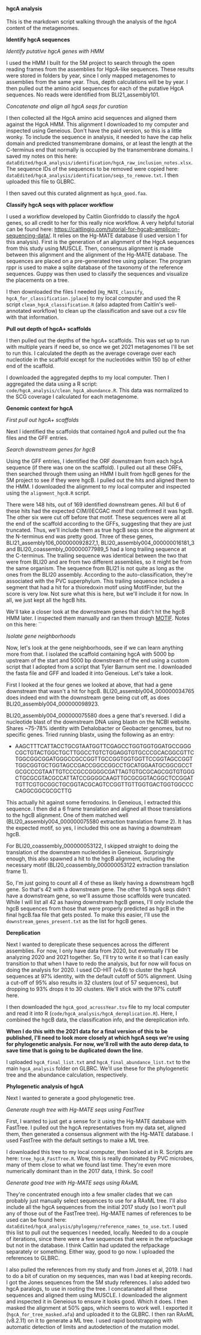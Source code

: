 #### hgcA analysis

This is the markdown script walking through the analysis of the *hgcA* content of the metagenomes.


**Identify hgcA sequences**

*Identify putative hgcA genes with HMM*

I used the HMM I built for the 5M project to search through the open reading frames from the assemblies for HgcA-like sequences.
These results were stored in folders by year, since I only mapped metagenomes to assemblies from the same year.
Thus, depth calculations will be by year.
I then pulled out the amino acid sequences for each of the putative HgcA sequences.
No reads were identified from BLI21_assembly101.

*Concatenate and align all hgcA seqs for curation*

I then collected all the HgcA amino acid sequences and aligned them against the HgcA HMM.
This alignment I downloaded to my computer and inspected using Geneious.
Don't have the paid version, so this is a little wonky.
To include the sequence in analysis, it needed to have the cap helix domain and predicted transmembrane domains, or at least the length at the C-terminus end that normally is occupied by the transmembrane domains.
I saved my notes on this here: `dataEdited/hgcA_analysis/identification/hgcA_raw_inclusion_notes.xlsx`.
The sequence IDs of the sequences to be removed were copied here: `dataEdited/hgcA_analysis/identification/seqs_to_remove.txt`.
I then uploaded this file to GLBRC.

I then saved out this curated alignment as `hgcA_good.faa`.



**Classify hgcA seqs with pplacer workflow**

I used a workflow developed by Caitlin Gionfriddo to classify the *hgcA* genes, so all credit to her for this really nice workflow.
A very helpful tutorial can be found here: https://caitlingio.com/tutorial-for-hgcab-amplicon-sequencing-data/.
It relies on the Hg-MATE database (I used version 1 for this analysis).
First is the generation of an alignment of the HgcA sequences from this study using MUSCLE.
Then, consensus alignment is made between this alignment and the alignment of the Hg-MATE database.
The sequences are placed on a pre-generated tree using pplacer.
The program rppr is used to make a sqlite database of the taxonomy of the reference sequences.
Guppy was then used to classify the sequences and visualize the placements on a tree.

I then downloaded the files I needed (`Hg_MATE_classify`, `hgcA_for_classification.jplace`) to my local computer and used the R script `clean_hgcA_classification.R` (also adapted from Caitlin's well-annotated workflow) to clean up the classification and save out a csv file with that information.



**Pull out depth of hgcA+ scaffolds**

I then pulled out the depths of the hgcA+ scaffolds.
This was set up to run with multiple years if need be, so once we get 2021 metagenomes I'll be set to run this.
I calculated the depth as the average coverage over each nucleotide in the scaffold except for the nucleotides within 150 bp of either end of the scaffold.

I downloaded the aggregated depths to my local computer.
Then I aggregated the data using a R script: `code/hgcA_analysis/clean_hgcA_abundance.R`.
This data was normalized to the SCG coverage I calculated for each metagenome.


**Genomic context for hgcA**

*First pull out hgcA+ scaffolds*

Next I identified the scaffolds that contained *hgcA* and pulled out the fna files and the GFF entries.

*Search downstream genes for hgcB*

Using the GFF entries, I identified the ORF downstream from each hgcA sequence (if there was one on the scaffold).
I pulled out all these ORFs, then searched through them using an HMM I built from hgcB genes for the 5M project to see if they were hgcB.
I pulled out the hits and aligned them to the HMM.
I downloaded the alignment to my local computer and inspected using the `alignment_hgcB.R` script.

There were 148 hits, out of 169 identified downstream genes.
All but 6 of these hits had the expected C(M/I)ECGAC motif that confirmed it was hgcB.
The other six were cut off before that motif.
These sequences were all at the end of the scaffold according to the GFFs, suggesting that they are just truncated.
Thus, we'll include them as true hgcB seqs since the alignment at the N-terminus end was pretty good.
Three of these genes, BLI21_assembly106_000000092827_1, BLI20_assembly004_000000016181_3 and BLI20_coassembly_000000077989_5 had a long trailing sequence at the C-terminus.
The trailing sequence was identical between the two that were from BLI20 and are from two different assemblies, so it might be from the same organism.
The sequence from BLI21 is not quite as long as the ones from the BLI20 assembly.
According to the auto-classification, they're associated with the PVC superphylum.
This trailing sequence includes a segment that had a hit for a thioredoxin motif using MotifFinder, but the score is very low.
Not sure what this is here, but we'll include it for now.
In all, we just kept all the hgcB hits.

We'll take a closer look at the downstream genes that didn't hit the hgcB HMM later.
I inspected them manually and ran them through [MOTIF](https://www.genome.jp/tools/motif/).
Notes on this here: ``



*Isolate gene neighborhoods*

Now, let's look at the gene neighborhoods, see if we can learn anything more from that.
I isolated the scaffold containing hgcA with 5000 bp upstream of the start and 5000 bp downstream of the end using a custom script that I adopted from a script that Tyler Barnum sent me.
I downloaded the fasta file and GFF and loaded it into Geneious.
Let's take a look.

First I looked at the four genes we looked at above, that had a gene downstream that wasn't a hit for hgcB.
BLI20_assembly004_000000034765 does indeed end with the downstream gene being cut off, as does BLI20_assembly004_000000098923.

BLI20_assembly004_000000075580 does a gene that's reversed.
I did a nucleotide blast of the downstream DNA using blastn on the NCBI website.
Shares ~75-78% identity with Dehalobacter or Geobacter genomes, but no specific genes.
Tried running blastx, using the following as an entry:
- AAGCTTTCATTACCTGCGTAATGGTTCGAGCCTGGTGGTGGATGCCGGGCGCTGTACTGGCTGCTTGGCCTGTCTGGAGGTGTGCCCGCACGGCGTTCTGGCGGCGGATGGGCCGCCGGTTGCCGGTGGTGGTTCCGGTAGCCGGTTGGCGGTGCTGGTAGCCGACCGGCCGGCCTGCATGGAATGCGGCGCCTGCGCCCGTAATTGTCCCGCCGGGGCGATTAGTGTGCGCAGCGGTGTGGGCTGCGCGTACGCCATTATCCGGGGCAAGTTGCGCGGTACGGCTCCGGATTGTTCGTGCGGCTGCGGTACGCAGTCCGGTTGTTGGTGACTGGTGGCCCCAGGCGGCGCGCTTG

This actually hit against some ferrodoxins.
In Geneious, I extracted this sequence.
I then did a 6 frame translation and aligned all those translations to the hgcB alignment.
One of them matched well (BLI20_assembly004_000000075580 extraction translation frame 2).
It has the expected motif, so yes, I included this one as having a downstream hgcB.

For BLI20_coassembly_000000053122, I skipped straight to doing the translation of the downstream nucleotides in Geneious.
Surprisingly enough, this also spawned a hit to the hgcB alignment, including the necessary motif (BLI20_coassembly_000000053122 extraction translation frame 1).

So, I'm just going to count all 4 of these as likely having a downstream hgcB gene.
So that's 42 with a downstream gene.
The other 15 hgcA seqs didn't have a downstream gene, so we'll assume those scaffolds were truncated.
While I will list all 42 as having downstream hgcB genes, I'll only include the hgcB sequences from those that were properly predicted as hgcB in the final hgcB.faa file that gets posted.
To make this easier, I'll use the `downstream_genes_present.txt` as the list for hgcB genes.

**Dereplication**

Next I wanted to dereplicate these sequences across the different assemblies.
For now, I only have data from 2020, but eventually I'll be analyzing 2020 and 2021 together.
So, I'll try to write it so that I can easily transition to that when I have to redo the analysis, but for now will focus on doing the analysis for 2020.
I used CD-HIT (v4.6) to cluster the hgcA sequences at 97% identity, with the default cutoff of 50% alignment.
Using a cut-off of 95% also results in 32 clusters (out of 57 sequences), but dropping to 93% drops it to 30 clusters.
We'll stick with the 97% cutoff here.

I then downloaded the `hgcA_good_acrossYear.tsv` file to my local computer and read it into R (`code/hgcA_analysis/hgcA_dereplication.R`).
Here, I combined the hgcB data, the classification info, and the dereplication info.

**When I do this with the 2021 data for a final version of this to be published, I'll need to look more closely at which hgcA seqs we're using for phylogenetic analysis. For now, we'll roll with the auto derep data, to save time that is going to be duplicated down the line.**

I uploaded `hgcA_final_list.txt` and `hgcA_final_abundance_list.txt` to the main `hgcA_analysis` folder on GLBRC.
We'll use these for the phylogenetic tree and the abundance calculation, respectively.


**Phylogenetic analysis of hgcA**

Next I wanted to generate a good phylogenetic tree.

*Generate rough tree with Hg-MATE seqs using FastTree*

First, I wanted to just get a sense for it using the Hg-MATE database with FastTree.
I pulled out the hgcA representatives from my data set, aligned them, then generated a consensus alignment with the Hg-MATE database.
I used FastTree with the default settings to make a ML tree.

I downloaded this tree to my local computer, then looked at in R.
Scripts are here: `tree_hgcA_FastTree.R`.
Wow, this is really dominated by PVC microbes, many of them close to what we found last time.
They're even more numerically dominant than in the 2017 data, I think.
So cool!


*Generate good tree with Hg-MATE seqs using RAxML*

They're concentrated enough into a few smaller clades that we can probably just manually select sequences to use for a RAxML tree.
I'll also include all the hgcA sequences from the initial 2017 study (so I won't pull any of those out of the FastTree tree).
Hg-MATE names of references to be used can be found here: `dataEdited/hgcA_analysis/phylogeny/reference_names_to_use.txt`.
I used this list to pull out the sequences I needed, locally.
Needed to do a couple of iterations, since there were a few sequences that were in the refpackage but not in the database.
I think Caitlin had updated the refpackage separately or something.
Either way, good to go now.
I uploaded the references to GLBRC.

I also pulled the references from my study and from Jones et al, 2019.
I had to do a bit of curation on my sequences, man was I bad at keeping records.
I got the Jones sequences from the 5M study references.
I also added two hgcA paralogs, to use in rooting the tree.
I concatanated all these sequences and aligned them using MUSCLE.
I downloaded the alignment and inspected it in Geneious to ensure it looks good.
Which it does.
I then masked the alignment at 50% gaps, which seems to work well.
I exported it (`hgcA_for_tree_masked.afa`) and uploaded it to the GLBRC.
I then ran RAxML (v8.2.11) on it to generate a ML tree.
I used rapid bootstrapping with automatic detection of limits and autodetection of the mutation model.
